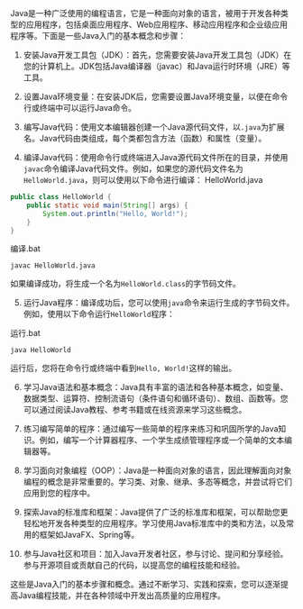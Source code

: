 Java是一种广泛使用的编程语言，它是一种面向对象的语言，被用于开发各种类型的应用程序，包括桌面应用程序、Web应用程序、移动应用程序和企业级应用程序等。下面是一些Java入门的基本概念和步骤：

1. 安装Java开发工具包（JDK）：首先，您需要安装Java开发工具包（JDK）在您的计算机上。JDK包括Java编译器（javac）和Java运行时环境（JRE）等工具。

2. 设置Java环境变量：在安装JDK后，您需要设置Java环境变量，以便在命令行或终端中可以运行Java命令。

3. 编写Java代码：使用文本编辑器创建一个Java源代码文件，以`.java`为扩展名。Java代码由类组成，每个类都包含方法（函数）和属性（变量）。

4. 编译Java代码：使用命令行或终端进入Java源代码文件所在的目录，并使用`javac`命令编译Java代码文件。例如，如果您的源代码文件名为`HelloWorld.java`，则可以使用以下命令进行编译：
HelloWorld.java
```java
public class HelloWorld {
    public static void main(String[] args) {
        System.out.println("Hello, World!");
    }
}


```

编译.bat
```
javac HelloWorld.java
```

   如果编译成功，将生成一个名为`HelloWorld.class`的字节码文件。

5. 运行Java程序：编译成功后，您可以使用`java`命令来运行生成的字节码文件。例如，使用以下命令运行`HelloWorld`程序：

运行.bat
```
java HelloWorld
```

   运行后，您将在命令行或终端中看到`Hello, World!`这样的输出。

6. 学习Java语法和基本概念：Java具有丰富的语法和各种基本概念，如变量、数据类型、运算符、控制流语句（条件语句和循环语句）、数组、函数等。您可以通过阅读Java教程、参考书籍或在线资源来学习这些概念。

7. 练习编写简单的程序：通过编写一些简单的程序来练习和巩固所学的Java知识。例如，编写一个计算器程序、一个学生成绩管理程序或一个简单的文本编辑器等。

8. 学习面向对象编程（OOP）：Java是一种面向对象的语言，因此理解面向对象编程的概念是非常重要的。学习类、对象、继承、多态等概念，并尝试将它们应用到您的程序中。

9. 探索Java的标准库和框架：Java提供了广泛的标准库和框架，可以帮助您更轻松地开发各种类型的应用程序。学习使用Java标准库中的类和方法，以及常用的框架如JavaFX、Spring等。

10. 参与Java社区和项目：加入Java开发者社区，参与讨论、提问和分享经验。参与开源项目或贡献自己的代码，以提高您的编程技能和经验。

这些是Java入门的基本步骤和概念。通过不断学习、实践和探索，您可以逐渐提高Java编程技能，并在各种领域中开发出高质量的应用程序。



